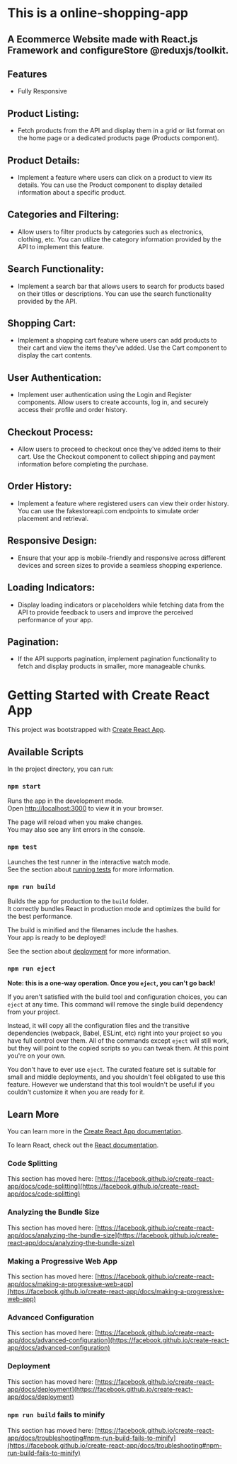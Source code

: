 # This is a online-shopping-app
## A Ecommerce Website made with React.js Framework and configureStore @reduxjs/toolkit.

## Features
- Fully Responsive
## Product Listing: 
- Fetch products from the API and display them in a grid or list format on the home page or a dedicated products page (Products component).

## Product Details: 
- Implement a feature where users can click on a product to view its details. You can use the Product component to display detailed information about a specific product.

## Categories and Filtering: 
- Allow users to filter products by categories such as electronics, clothing, etc. You can utilize the category information provided by the API to implement this feature.

## Search Functionality: 
- Implement a search bar that allows users to search for products based on their titles or descriptions. You can use the search functionality provided by the API.

## Shopping Cart: 
- Implement a shopping cart feature where users can add products to their cart and view the items they've added. Use the Cart component to display the cart contents.

## User Authentication: 
- Implement user authentication using the Login and Register components. Allow users to create accounts, log in, and securely access their profile and order history.

## Checkout Process: 
- Allow users to proceed to checkout once they've added items to their cart. Use the Checkout component to collect shipping and payment information before completing the purchase.

## Order History: 
- Implement a feature where registered users can view their order history. You can use the fakestoreapi.com endpoints to simulate order placement and retrieval.

## Responsive Design: 
- Ensure that your app is mobile-friendly and responsive across different devices and screen sizes to provide a seamless shopping experience.

## Loading Indicators: 
- Display loading indicators or placeholders while fetching data from the API to provide feedback to users and improve the perceived performance of your app.

## Pagination: 
- If the API supports pagination, implement pagination functionality to fetch and display products in smaller, more manageable chunks.


# Getting Started with Create React App

This project was bootstrapped with [Create React App](https://github.com/facebook/create-react-app).

## Available Scripts

In the project directory, you can run:

### `npm start`

Runs the app in the development mode.\
Open [http://localhost:3000](http://localhost:3000) to view it in your browser.

The page will reload when you make changes.\
You may also see any lint errors in the console.

### `npm test`

Launches the test runner in the interactive watch mode.\
See the section about [running tests](https://facebook.github.io/create-react-app/docs/running-tests) for more information.

### `npm run build`

Builds the app for production to the `build` folder.\
It correctly bundles React in production mode and optimizes the build for the best performance.

The build is minified and the filenames include the hashes.\
Your app is ready to be deployed!

See the section about [deployment](https://facebook.github.io/create-react-app/docs/deployment) for more information.

### `npm run eject`

**Note: this is a one-way operation. Once you `eject`, you can't go back!**

If you aren't satisfied with the build tool and configuration choices, you can `eject` at any time. This command will remove the single build dependency from your project.

Instead, it will copy all the configuration files and the transitive dependencies (webpack, Babel, ESLint, etc) right into your project so you have full control over them. All of the commands except `eject` will still work, but they will point to the copied scripts so you can tweak them. At this point you're on your own.

You don't have to ever use `eject`. The curated feature set is suitable for small and middle deployments, and you shouldn't feel obligated to use this feature. However we understand that this tool wouldn't be useful if you couldn't customize it when you are ready for it.

## Learn More

You can learn more in the [Create React App documentation](https://facebook.github.io/create-react-app/docs/getting-started).

To learn React, check out the [React documentation](https://reactjs.org/).

### Code Splitting

This section has moved here: [https://facebook.github.io/create-react-app/docs/code-splitting](https://facebook.github.io/create-react-app/docs/code-splitting)

### Analyzing the Bundle Size

This section has moved here: [https://facebook.github.io/create-react-app/docs/analyzing-the-bundle-size](https://facebook.github.io/create-react-app/docs/analyzing-the-bundle-size)

### Making a Progressive Web App

This section has moved here: [https://facebook.github.io/create-react-app/docs/making-a-progressive-web-app](https://facebook.github.io/create-react-app/docs/making-a-progressive-web-app)

### Advanced Configuration

This section has moved here: [https://facebook.github.io/create-react-app/docs/advanced-configuration](https://facebook.github.io/create-react-app/docs/advanced-configuration)

### Deployment

This section has moved here: [https://facebook.github.io/create-react-app/docs/deployment](https://facebook.github.io/create-react-app/docs/deployment)

### `npm run build` fails to minify

This section has moved here: [https://facebook.github.io/create-react-app/docs/troubleshooting#npm-run-build-fails-to-minify](https://facebook.github.io/create-react-app/docs/troubleshooting#npm-run-build-fails-to-minify)
